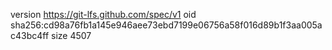 version https://git-lfs.github.com/spec/v1
oid sha256:cd98a76fb1a145e946aee73ebd7199e06756a58f016d89b1f3aa005ac43bc4ff
size 4507

